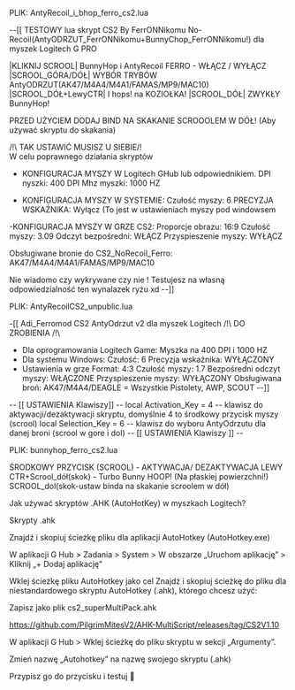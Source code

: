 PLIK: AntyRecoil_i_bhop_ferro_cs2.lua

--[[
TESTOWY lua skrypt CS2 By FerrONNikomu No-Recoil(AntyODRZUT_FerrONNikomu+BunnyChop_FerrONNikomu!) dla myszek Logitech G PRO

|KLIKNIJ SCROOL| BunnyHop i AntyRecoil FERRO - WŁĄCZ / WYŁĄCZ
|SCROOL_GÓRA/DÓŁ| WYBÓR TRYBÓW AntyODRZUT(AK47/M4A4/M4A1/FAMAS/MP9/MAC10)
|SCROOL_DÓŁ+LewyCTR| I hops! na KOZIOŁKA!
|SCROOL_DÓŁ| ZWYKŁY BunnyHop!

PRZED UŻYCIEM DODAJ BIND NA SKAKANIE SCROOOLEM W DÓŁ! (Aby używać skryptu do skakania)

/!\ TAK USTAWIĆ MUSISZ U SIEBIE/!\
W celu poprawnego działania skryptów

- KONFIGURACJA MYSZY W Logitech GHub lub odpowiednikiem.
DPI nyszki: 400 DPI
Mhz myszki: 1000 HZ

- KONFIGURACJA MYSZY W SYSTEMIE:
Czułość myszy: 6
PRECYZJA WSKAŹNIKA: Wyłącz (To jest w ustawieniach myszy pod windowsem

-KONFIGURACJA MYSZY W GRZE CS2:
Proporcje obrazu: 16:9
Czułość myszy: 3.09
Odczyt bezpośredni: WŁĄCZ
Przyspieszenie myszy: WYŁĄCZ

Obsługiwane bronie do CS2_NoRecoil_Ferro: AK47/M4A4/M4A1/FAMAS/MP9/MAC10

Nie wiadomo czy wykrywane czy nie !
Testujesz na własną odpowiedzialność ten wynalazek ryżu xd
--]]

PLIK: AntyRecoilCS2_unpublic.lua

-[[
Adi_Ferromod CS2 AntyOdrzut v2 dla myszek Logitech
/!\ DO ZROBIENIA /!\
- Dla oprogramowania Logitech Game:
Myszka na 400 DPI i 1000 HZ
- Dla systemu Windows:
Czułość: 6
Precyzja wskaźnika: WYŁĄCZONY
 - Ustawienia w grze
Format: 4:3
Czułość myszy: 1.7
Bezpośredni odczyt myszy: WŁĄCZONE
Przyspieszenie myszy: WYŁĄCZONY
Obsługiwana broń: AK47/M4A4/DEAGLE = Wszystkie Pistolety, AWP, SCOUT 
--]]

-- [[ USTAWIENIA Klawiszy]] --
local Activation_Key = 4 -- klawisz do aktywacji/dezaktywacji skryptu, domyślnie 4 to środkowy przycisk myszy (scrool)
local Selection_Key = 6 -- klawisz do wyboru AntyOdrzutu dla danej broni (scrool w gore i dol)
-- [[ USTAWIENIA Klawiszy ]] --

PLIK: bunnyhop_ferro_cs2.lua

ŚRODKOWY PRZYCISK (SCROOL) - AKTYWACJA/ DEZAKTYWACJA
LEWY CTR+Scrool_dół(skok) - Turbo Bunny HOOP! (Na płaskiej powierzchni!)
SCROOL_dol(skok-ustaw binda na skakanie scroolem w dół)

Jak używać skryptów .AHK (AutoHotKey) w myszkach Logitech? 

Skrypty .ahk 

Znajdź i skopiuj ścieżkę pliku dla aplikacji AutoHotkey (AutoHotkey.exe)

W aplikacji G Hub > Zadania > System > W obszarze „Uruchom aplikację” > Kliknij „+ Dodaj aplikację”

Wklej ścieżkę pliku AutoHotkey jako cel
Znajdź i skopiuj ścieżkę do pliku dla niestandardowego skryptu AutoHotkey (.ahk), którego chcesz użyć: 

Zapisz jako plik 
cs2_superMultiPack.ahk

https://github.com/PilgrimMitesV2/AHK-MultiScript/releases/tag/CS2V1.10

W aplikacji G Hub > Wklej ścieżkę do pliku skryptu w sekcji „Argumenty”.

Zmień nazwę „Autohotkey” na nazwę swojego skryptu (.ahk)

Przypisz go do przycisku i testuj 🤟
